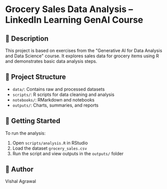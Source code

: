 # Grocery Sales Data Analysis – LinkedIn Learning GenAI Course

## 📘 Description
This project is based on exercises from the "Generative AI for Data Analysis and Data Science" course.
It explores sales data for grocery items using R and demonstrates basic data analysis steps.

## 📁 Project Structure
- `data/`: Contains raw and processed datasets
- `scripts/`: R scripts for data cleaning and analysis
- `notebooks/`: RMarkdown and notebooks
- `outputs/`: Charts, summaries, and reports

## 🚀 Getting Started
To run the analysis:
1. Open `scripts/analysis.R` in RStudio
2. Load the dataset `grocery_sales.csv`
3. Run the script and view outputs in the `outputs/` folder

## 📌 Author
Vishal Agrawal
